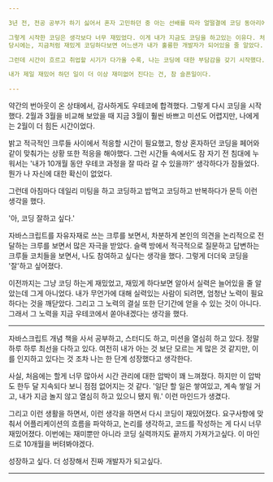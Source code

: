 ```yaml
---

3년 전, 전공 공부가 하기 싫어서 혼자 고민하던 중 아는 선배를 따라 얼떨결에 코딩 동아리에 들어갔고, 그렇게 코딩을 하게 되었다. 

그렇게 시작한 코딩은 생각보다 너무 재밌었다. 이게 내가 지금도 코딩을 하고있는 이유다. 처음으로 내가 하는 공부와 일에 대해 열정과 재미를 느꼈고, 밤을 새며 공부를 했고, 그렇게 '개발자'라는 꿈을 막연하게 꾸기 시작했다. 
당시에는, 지금처럼 재밌게 코딩하다보면 어느샌가 내가 훌륭한 개발자가 되어있을 줄 알았다. 코딩이 나한테 있어서 재밌다는게 중요하다고 생각했고, 그렇게 그냥 즐기면서 했던 것 같다. 

그런데 시간이 흐르고 취업할 시기가 다가올 수록, 나는 코딩에 대한 부담감을 갖기 시작했다. 막상 개발자로 취업하려하니 내가 참 이도저도 아닌 실력이라는 게 확연히 느껴졌다. `코딩 입문자들 중에서는 1등, 코딩 좀 해본 사람들 중에서는 꼴등.` 이게 딱 내 위치였다. 이런 생각들과 계속되는 부담감을 계속 느끼다 보니 어느샌가 코딩이 재미없어졌다. 

내가 제일 재밌어 하던 일이 더 이상 재미없어 진다는 건, 참 슬픈일이다.

---
```


약간의 번아웃이 온 상태에서, 감사하게도 우테코에 합격했다. 그렇게 다시 코딩을 시작했다. 2월과 3월을 비교해 보았을 때 지금 3월이 훨씬 바쁘고 미션도 어렵지만, 나에게는 2월이 더 힘든 시간이었다. 

밝고 적극적인 크루들 사이에서 적응할 시간이 필요했고, 항상 혼자하던 코딩을 페어와 같이 맞춰가는 상황 또한 적응을 해야했다. 그런 시간들 속에서도 잠 자기 전 침대에 누워서는 '내가 10개월 동안 우테코 과정을 잘 따라 갈 수 있을까?' 생각하다가 잠들었다. 뭔가 나 자신에 대한 확신이 없었다.

그런데 아침마다 데일리 미팅을 하고 코딩하고 밥먹고 코딩하고 반복하다가 문득 이런 생각을 했다. 

'아, 코딩 잘하고 싶다.'

자바스크립트를 자유자재로 쓰는 크루를 보면서, 차분하게 본인의 의견을 논리적으로 전달하는 크루를 보면서 많은 자극을 받았다. 슬랙 방에서 적극적으로 질문하고 답변하는 크루들 코치들을 보면서, 나도 참여하고 싶다는 생각을 했다. 그렇게 더더욱 코딩을 '잘'하고 싶어졌다. 

이전까지는 그냥 코딩 하는게 재밌었고, 재밌게 하다보면 알아서 실력은 늘어있을 줄 알았는데 그게 아니었다. 내가 무언가에 대해 실력있는 사람이 되려면, 엄청난 노력이 필요하다는 것을 깨닫았다. 그리고 그 노력의 결실 또한 단기간에 얻을 수 있는 것이 아니다. 그래서 그 노력을 지금 우테코에서 쏟아내겠다는 생각을 했다.

---

자바스크립트 개념 책을 사서 공부하고, 스터디도 하고, 미션을 열심히 하고 있다. 정말 하루 하루 최선을 다하고 있다. 여전히 내가 아는 것 보단 모르는 게 많은 것 같지만, 이를 인지하고 있다는 것 조차 나는 한 단계 성장했다고 생각한다. 

사실, 처음에는 할게 너무 많아서 시간 관리에 대한 압박이 꽤 느껴졌다. 하지만 이 압박도 한두 달 지속되다 보니 점점 없어지는 것 같다. '일단 할 일은 쌓여있고, 계속 쌓일 거고, 내가 지금 놀지 않고 열심히 하고 있으니 됐지 뭐.' 이런 마인드가 생겼다. 

그리고 이런 생활을 하면서, 이런 생각을 하면서 다시 코딩이 재밌어졌다. 요구사항에 맞춰서 어플리케이션의 흐름을 파악하고, 논리를 생각하고, 코드를 작성하는 게 다시 너무 재밌어졌다. 이번에는 재미뿐만 아니라 코딩 실력까지도 끝까지 가져가고싶다. 이 마인드로 10개월을 버텨봐야겠다.

성장하고 싶다. 더 성장해서 진짜 개발자가 되고싶다. 

---
